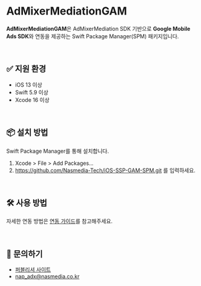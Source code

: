 # AdMixerMediationGAM


**AdMixerMediationGAM**은 AdMixerMediation SDK 기반으로 **Google Mobile Ads SDK**와 연동을 제공하는 Swift Package Manager(SPM) 패키지입니다.

<br>

## ✅ 지원 환경
- iOS 13 이상
- Swift 5.9 이상
- Xcode 16 이상

<br>

## 📦 설치 방법

Swift Package Manager를 통해 설치합니다.

1. Xcode > File > Add Packages...
2. https://github.com/Nasmedia-Tech/iOS-SSP-GAM-SPM.git 를 입력하세요. 

<br> 

## 🛠 사용 방법

자세한 연동 방법은 [연동 가이드](https://nasmob.atlassian.net/wiki/spaces/ASIG/pages/744620513/iOS+SDK)를 참고해주세요. 

<br> 

## 📮 문의하기

+ [퍼블리셔 사이트](https://publisher.admixer.co.kr/signin)
+ nap_adx@nasmedia.co.kr


